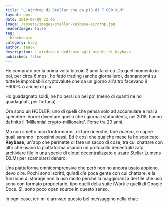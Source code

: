 ```yaml
---
title: "L'Airdrop di Stellar che da più di 7.000 XLM"
layout: post
date: 2019-09-09 22:40
image: /assets/images/stellar-keybase-airdrop.jpg
headerImage: false
tag:
- blockchain
category: blog
author: jaack
description: L'airdrop è dedicato agli utenti di Keybase
published: false
---
```

Ho comprato per la prima volta bitcoin 2 anni fa circa. Da quel momento in poi,
per circa 6 mesi, ho fatto trading (anche giornaliero), dannandomi su tutte le
improbabili cryptovalute che da un giorno all'altro facevano il +600% o anche di più.

Ho guadagnato soldi, ne ho persi un bel po' (meno di quanti ne ho guadagnati, per fortuna).

Ora sono un HODLER, uno di quelli che pensa solo ad accumulare e mai a spendere.
Vorrei diventare quello che i giornali statunitensi, nel 2018, hanno definito il
'Millennial crypto-millionaire'. Forse tra 20 anni.

Ma non smetto mai di informarmi, di fare ricerche, fare *ricerca*, e capire
quali saranno i prossimi passi. Ed è così che qualche mese fa ho scaricato
**Keybase**, un'app che permette di fare un sacco di cose, tra cui
chattare con altri che usano la piattaforma usando un protocollo decentralizzato,
archiviare file in una specie di cloud decentralizzato e usare Stellar Lumens (XLM)
per scambiarsi denaro.

Una piattaforma omnicomprensiva che però non ho ancora usato appieno, devo dire.
Pochi sono iscritti, quindi c'è poca gente con cui chattare, e la funzione di storage
non la uso molto perché la maggioranza dei file che uso sono con formato proprietario,
tipo quelli della suite iWork e quelli di Google Docs. Sì, sono poco open source
in questo senso.

In ogni caso, ieri mi è arrivato questo bel messaggino nella chat:
